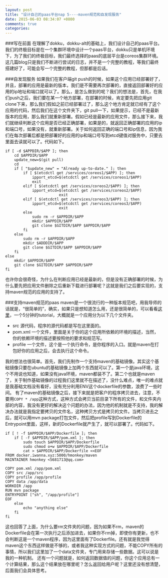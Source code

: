 ```yaml
---
layout: post
title: "设计自己的paas平台nap 5----maven规范和自发现服务"
date: 2015-06-03 08:34:07 +0800
comments: true
categories: 
---
```


###写在前面
在理解了dokku，dokku-alt的基础上，我们设计自己的paas平台。我们的终极目标是在一个集群环境中设计一个paas平台，dokku只是单机环境下，为了我们的终极目标，我们最终选择的paas的底层平台是coreos集群环境。这几篇blog只是我们不断进行尝试的日志，并不是一个完整的教程，等我们最终搭建好了，可能会写一个完整的教程，但那都是后话。
<!--more-->

###自发现服务
如果我们在客户端git push的时候，如果这个应用已经部署好了，并且，部署的应用是最新的版本，我们是不需要再次部署的，直接返回部署好的应用的ip地址和端口就可以了。那么，是怎么做到的呢？我们的想法是，首先，在我们push之后，我们要在某一个地方部署，在部署的时候，肯定要先把应用git clone下来，那么我们假如之前已经部署过了，那么这个地方肯定就已经有了这个应用的代码，然后我们在这个文件夹下，git pull一下，如果提示，已经不是最新版本的应用，那么我们就重新部署。假如已经是最新的应用文件，那么接下来，我们就继续判断这个应用是否已经正确部署，如果是的，就返回正确部署的应用的ip和端口号，如果没有，就重新部署。关于如何返回正确的端口号和ip信息，因为我们在每次部署后都是把部署好的应用的ip和端口号写到etcd键值对服务中，只要去里面去读就可以了。代码如下。
```
if [ -d $APPDIR/$APP ]; then
	cd $APPDIR/$APP
	update_new=$(git pull)
	cd  
	if [ "$update_new" = "Already up-to-date." ]; then
		if [ $(etcdctl get /services/coreos1/$APP) ]; then
			ipport_etcd=$(etcdctl get /services/coreos1/$APP)
			exit
		elif [ $(etcdctl get /services/coreos2/$APP) ]; then
			ipport_etcd=$(etcdctl get /services/coreos2/$APP)
                        exit
		elif [ $(etcdctl get /services/coreos3/$APP) ]; then
			ipport_etcd=$(etcdctl get /services/coreos3/$APP)
                        exit
        else
        	sudo rm -r $APPDIR/$APP
            mkdir $APPDIR/$APP
            git clone $GITDIR/$APP $APPDIR/$APP
		fi
	else
		sudo rm -r $APPDIR/$APP
		mkdir $ADDDIR/$APP
		git clone $GITDIR/$APP $APPDIR/$APP
	fi
else
	mkdir $APPDIR/$APP
	git clone $GITDIR/$APP $APPDIR/$APP
fi

```
也许你会很奇怪，为什么在判断应用已经是最新的，但是没有正确部署的时候，为什么要先把应用文件删除之后重新下载进行部署呢？这就是我们之后要实现的，支持maven规范的应用的支持了。

###支持maven规范的paas
maven是一个很流行的一种版本规范吧，用我导师的话就是，“很简单的”，确实，如果只是想知道怎么用，还是很简单的，可以看看[这里](https://maven.apache.org/guides/getting-started/maven-in-five-minutes.html)，一个5分钟的tutorial，大概就是一个应用分为以下几个文件夹。
- src 源代码，程序的源代码都是写在这里面的。
- pom.xml 一个文件，里面是关于你的这个应用所依赖的环境的描述，当然，你的依赖环境的描述要按照他的要求和规范写。
- profile 一个文件，这个是一个执行命令，是你程序的入口。就是maven在打包好你的应用之后，会去执行这个命令。

我的想法也很简单。首先，我们先制作一个支持maven的基础镜像。其实这个基础镜像只要在ubuntu的基础镜像上加两个东西就可以了。第一个是java环境，这个不用说也知道，如果没有java环境，maven都装不了。第二个也就是maven了，关于制作基础镜像的过程我们这里就不在描述了，没什么难点，唯一的难点就是我基础文档没有看好，没有充分利用ENV这个dockerfile的参数，浪费了一些时间。
有了maven的基础镜像之后，接下来就是把客户的程序拷贝进去，注意，不要用`COPY * /app`这种方式，这种方式会拷贝当前目录下所有的文件，和文件夹内部的内容，我没有更好的解决这个问题的办法，因为他的机制就是不支持，我的解决办法就是我指定要拷贝的文件名，这种拷贝方式是拷贝的文件。当拷贝进去之后，就可以用mvn package打包文件，然后把profile写到Dockerfile的Entrypoint里面，这样，新的Dockerfile就产生了，就可以部署了。代码如下。
```
if [ ! -f $APPDIR/$APP/Dockerfile ]; then
	if [ -f $APPDIR/$APP/pom.xml ]; then
		sudo touch $APPDIR/$APP/Dockerfile
		sudo chmod o+w $APPDIR/$APP/Dockerfile
		cat > $APPDIR/$APP/Dockerfile <<EOF
FROM docker.iwanna.xyz:5000/hmonkey/maven
MAINTAINER hmonkey <5681713@qq.com>

COPY pom.xml /app/pom.xml
COPY src /app/src
COPY profile /app/profile
COPY data /app/data
WORKDIR /app
RUN mvn package
ENTRYPOINT ["sh", "/app/profile"]
EOF
	else 
		echo "anything else"
	fi
fi
```

这也回答了上面，为什么要rm文件夹的问题，因为如果不rm，maven的Dockerfile会在第一次执行之后添加进去，如果你不rm掉，即使你有更新，也不会判断这是一个maven程序，因为这里面有了Dockerfile。还有就是我觉得maven这个东西这样做是不够的，或者我这种实现方式的问题，不能COPY所有的事情，所以我们这里加了一个data文件夹，专门用来存储一些数据。这可以说是我的一种机制。
还有一个问题就是，如何返回数据值的问题，你这个应用总有一个计算结果，那么这个结果放在哪里呢？怎么返回给用户呢？这里还没有想清楚，后面我们会具体思考。